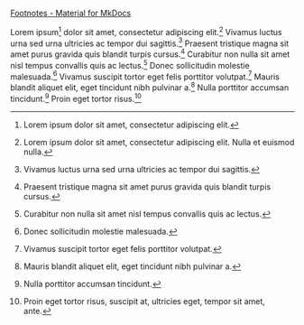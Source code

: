 [Footnotes - Material for MkDocs](https://squidfunk.github.io/mkdocs-material/reference/footnotes/)

Lorem ipsum[^1] dolor sit amet, consectetur adipiscing elit.[^2] Vivamus luctus urna sed urna ultricies ac tempor dui sagittis.[^3] Praesent tristique magna sit amet purus gravida quis blandit turpis cursus.[^4] Curabitur non nulla sit amet nisl tempus convallis quis ac lectus.[^5] Donec sollicitudin molestie malesuada.[^6] Vivamus suscipit tortor eget felis porttitor volutpat.[^7] Mauris blandit aliquet elit, eget tincidunt nibh pulvinar a.[^8] Nulla porttitor accumsan tincidunt.[^9] Proin eget tortor risus.[^10]

[^1]: Lorem ipsum dolor sit amet, consectetur adipiscing elit.
[^2]: Lorem ipsum dolor sit amet, consectetur adipiscing elit. Nulla et euismod nulla.
[^3]: Vivamus luctus urna sed urna ultricies ac tempor dui sagittis.
[^4]: Praesent tristique magna sit amet purus gravida quis blandit turpis cursus.
[^5]: Curabitur non nulla sit amet nisl tempus convallis quis ac lectus.
[^6]: Donec sollicitudin molestie malesuada.
[^7]: Vivamus suscipit tortor eget felis porttitor volutpat.
[^8]: Mauris blandit aliquet elit, eget tincidunt nibh pulvinar a.
[^9]: Nulla porttitor accumsan tincidunt.
[^10]: Proin eget tortor risus, suscipit at, ultricies eget, tempor sit amet, ante.
